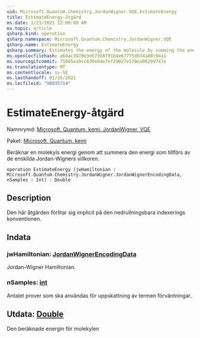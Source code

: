 ```yaml
---
uid: Microsoft.Quantum.Chemistry.JordanWigner.VQE.EstimateEnergy
title: EstimateEnergy-åtgärd
ms.date: 1/23/2021 12:00:00 AM
ms.topic: article
qsharp.kind: operation
qsharp.namespace: Microsoft.Quantum.Chemistry.JordanWigner.VQE
qsharp.name: EstimateEnergy
qsharp.summary: Estimates the energy of the molecule by summing the energy contributed by the individual Jordan-Wigner terms.
ms.openlocfilehash: a64ac3970e3e67568f91b4e67775d834a80c04a1
ms.sourcegitcommit: 71605ea9cc630e84e7ef29027e1f0ea06299747e
ms.translationtype: MT
ms.contentlocale: sv-SE
ms.lasthandoff: 01/26/2021
ms.locfileid: "98835714"
---
```

# <a name="estimateenergy-operation"></a>EstimateEnergy-åtgärd

Namnrymd: [Microsoft. Quantum. kemi. JordanWigner. VQE](xref:Microsoft.Quantum.Chemistry.JordanWigner.VQE)

Paket: [Microsoft. Quantum. kemi](https://nuget.org/packages/Microsoft.Quantum.Chemistry)


Beräknar en molekyls energi genom att summera den energi som tillförs av de enskilda Jordan-Wigners villkoren.

```qsharp
operation EstimateEnergy (jwHamiltonian : Microsoft.Quantum.Chemistry.JordanWigner.JordanWignerEncodingData, nSamples : Int) : Double
```


## <a name="description"></a>Description

Den här åtgärden förlitar sig implicit på den nedrullningsbara indexerings konventionen.

## <a name="input"></a>Indata

### <a name="jwhamiltonian--jordanwignerencodingdata"></a>jwHamiltonian: [JordanWignerEncodingData](xref:Microsoft.Quantum.Chemistry.JordanWigner.JordanWignerEncodingData)

Jordan-Wigner Hamiltonian.


### <a name="nsamples--int"></a>nSamples: [int](xref:microsoft.quantum.lang-ref.int)

Antalet prover som ska användas för uppskattning av termen förväntningar.



## <a name="output--double"></a>Utdata: [Double](xref:microsoft.quantum.lang-ref.double)

Den beräknade energin för molekylen